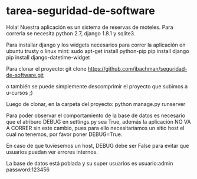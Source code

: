 # tarea-seguridad-de-software
Hola! Nuestra aplicación es un sistema de reservas de moteles. Para correrla se necesita python 2.7, django 1.8.1 y sqlite3.

Para installar django y los widgets necesarios para correr la aplicación en ubuntu trusty o linux mint:
sudo apt-get install python-pip 
pip install django
pip install django-datetime-widget

Para clonar el proyecto:
git clone https://github.com/ibachman/seguridad-de-software.git

o también se puede simplemente descomprimir el proyecto que subimos a u-cursos ;)

Luego de clonar, en la carpeta del proyecto:
python manage.py runserver

Para poder observar el comportamiento de la base de datos es necesario que el atriburo DEBUG en settings.py sea True, además la aplicación NO VA A CORRER sin este cambio, pues para ello necesitariamos un sitio host el cual no tenemos, por favor poner DEBUG=True. 

En caso de que tuviesemos un host, DEBUG debe ser False para evitar que usuarios puedan ver errores internos.

La base de datos está poblada y su super usuarios es 
usuario:admin
password:123456
